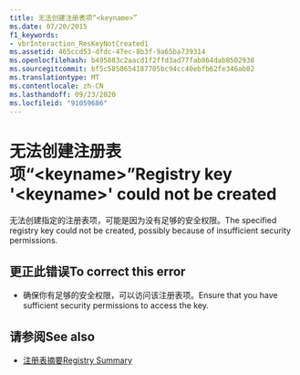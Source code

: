 ```yaml
---
title: 无法创建注册表项“<keyname>”
ms.date: 07/20/2015
f1_keywords:
- vbrInteraction_ResKeyNotCreated1
ms.assetid: 465ccd53-dfdc-47ec-8b3f-9a65ba739314
ms.openlocfilehash: b495883c2aacd1f2ffd3ad77fab864dab8502938
ms.sourcegitcommit: bf5c5850654187705bc94cc40ebfb62fe346ab02
ms.translationtype: MT
ms.contentlocale: zh-CN
ms.lasthandoff: 09/23/2020
ms.locfileid: "91059686"
---
```

# <a name="registry-key-keyname-could-not-be-created"></a><span data-ttu-id="401e2-102">无法创建注册表项“\<keyname>”</span><span class="sxs-lookup"><span data-stu-id="401e2-102">Registry key '\<keyname>' could not be created</span></span>

<span data-ttu-id="401e2-103">无法创建指定的注册表项，可能是因为没有足够的安全权限。</span><span class="sxs-lookup"><span data-stu-id="401e2-103">The specified registry key could not be created, possibly because of insufficient security permissions.</span></span>  
  
## <a name="to-correct-this-error"></a><span data-ttu-id="401e2-104">更正此错误</span><span class="sxs-lookup"><span data-stu-id="401e2-104">To correct this error</span></span>  
  
- <span data-ttu-id="401e2-105">确保你有足够的安全权限，可以访问该注册表项。</span><span class="sxs-lookup"><span data-stu-id="401e2-105">Ensure that you have sufficient security permissions to access the key.</span></span>  
  
## <a name="see-also"></a><span data-ttu-id="401e2-106">请参阅</span><span class="sxs-lookup"><span data-stu-id="401e2-106">See also</span></span>

- [<span data-ttu-id="401e2-107">注册表摘要</span><span class="sxs-lookup"><span data-stu-id="401e2-107">Registry Summary</span></span>](../language-reference/keywords/registry-summary.md)
